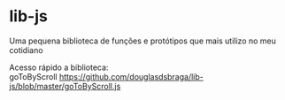 # lib-js
Uma pequena biblioteca de funções e protótipos que mais utilizo no meu cotidiano


Acesso rápido a biblioteca: <br>
goToByScroll https://github.com/douglasdsbraga/lib-js/blob/master/goToByScroll.js

